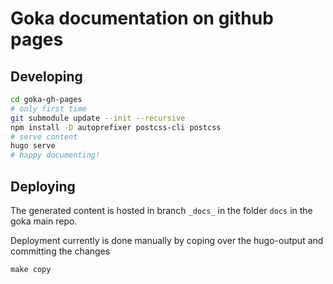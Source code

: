 # Goka documentation on github pages

## Developing
```bash
cd goka-gh-pages
# only first time
git submodule update --init --recursive
npm install -D autoprefixer postcss-cli postcss
# serve content
hugo serve
# happy documenting!
```


## Deploying
The generated content is hosted in branch `_docs_` in the folder `docs` in the goka main repo.

Deployment currently is done manually by coping over the hugo-output and committing the changes

`make copy`